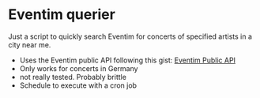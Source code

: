 # Eventim querier

Just a script to quickly search Eventim for concerts of specified artists in
a city near me.

- Uses the Eventim public API following this gist: [Eventim Public API](https://gist.github.com/DeveloperMarius/7e8aff4c69ccbf59238d76163c86d9c9)
- Only works for concerts in Germany
- not really tested. Probably brittle
- Schedule to execute with a cron job
